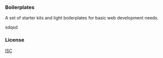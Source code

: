 ### Boilerplates
A set of starter kits and light boilerplates for basic web development needs.

sdqsd

### License
[ISC](https://github.com/adrienloup/boilerplates/blob/master/LICENSE.md)
